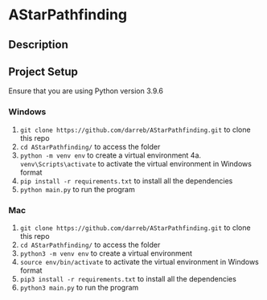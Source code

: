 # AStarPathfinding
## Description
## Project Setup
Ensure that you are using Python version 3.9.6
### Windows
1. `git clone https://github.com/darreb/AStarPathfinding.git` to clone this repo
2. `cd AStarPathfinding/` to access the folder
3. `python -m venv env` to create a virtual environment
4a. `venv\Scripts\activate` to activate the virtual environment in Windows format
5. `pip install -r requirements.txt` to install all the dependencies
6. `python main.py` to run the program
### Mac
1. `git clone https://github.com/darreb/AStarPathfinding.git` to clone this repo
2. `cd AStarPathfinding/` to access the folder
3. `python3 -m venv env` to create a virtual environment
4. `source env/bin/activate` to activate the virtual environment in Windows format
5. `pip3 install -r requirements.txt` to install all the dependencies
6. `python3 main.py` to run the program
